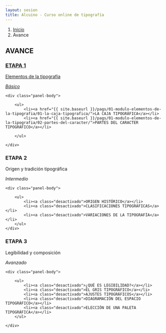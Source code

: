 ```yaml
---
layout: sesion
title: Alcuino - Curso online de tipografía
---
```


<ol class="breadcrumb">
	<li><a href="{{ site.baseurl }}/">Inicio</a></li>
	<li class="active">Avance</li>
</ol>

<h2>AVANCE</h2>

<div class="panel panel-primary panel-sesion">
	<a class="no-sub" href="{{ sit	e.baseurl }}/pags/01-modulo-elementos-de-la-tipografia/01-la-caja-tipografica/">
		<div class="panel-heading">
			<h3 class="panel-title">ETAPA 1</h3>
			<p>Elementos de la tipografía</p>
			<i class="font-back">Básico</i>
		</div>
	</a>

	<div class="panel-body">

		<ul>
			<li><a href="{{ site.baseurl }}/pags/01-modulo-elementos-de-la-tipografia/01-la-caja-tipografica/">LA CAJA TIPOGRÁFICA</a></li>
			<li><a href="{{ site.baseurl }}/pags/01-modulo-elementos-de-la-tipografia/02-partes-del-caracter/">PARTES DEL CARACTER TIPOGRÁFICO</a></li>
			
		</ul>

	</div>
</div>

<div class="panel panel-default panel-sesion">
	<div class="panel-heading">
		<h3 class="panel-title">ETAPA 2</h3> <p>Origen y tradición tipográfica</p>
		<i class="font-back">Intermedio</i>
	</div>

	<div class="panel-body">

		<ul>
			<li><a class="desactivado">ORIGEN HISTÓRICO</a></li>
			<li><a class="desactivado">CLASIFICACIONES TIPOGRÁFICAS</a></li>
			<li><a class="desactivado">VARIACIONES DE LA TIPOGRAFÍA</a></li>
		</ul>
	</div>
</div>

<div class="panel panel-default panel-sesion">
	<div class="panel-heading">
		<h3 class="panel-title">ETAPA 3</h3><p>Legibilidad y composición</p>
		<i class="font-back">Avanzado</i>
	</div>

	<div class="panel-body">

		<ul>
			<li><a class="desactivado">¿QUÉ ES LEGIBILIDAD?</a></li>
			<li><a class="desactivado">EL GRIS TIPOGRÁFICO</a></li>
			<li><a class="desactivado">AJUSTES TIPOGRÁFICOS</a></li>
			<li><a class="desactivado">DIAGRAMACIÓN DEL ESPACIO TIPOGRÁFICO</a></li>
			<li><a class="desactivado">ELECCIÓN DE UNA PALETA TIPOGRÁFICA</a></li>
		</ul>

	</div>
</div>
